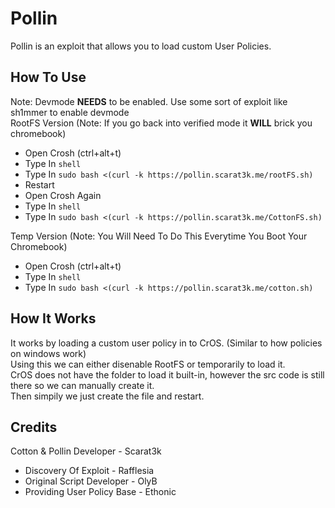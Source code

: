 # Pollin
Pollin is an exploit that allows you to load custom User Policies.

## How To Use
Note: Devmode **NEEDS** to be enabled. Use some sort of exploit like sh1mmer to enable devmode\
RootFS Version (Note: If you go back into verified mode it **WILL** brick you chromebook)
- Open Crosh (ctrl+alt+t)
- Type In `shell`
- Type In `sudo bash <(curl -k https://pollin.scarat3k.me/rootFS.sh)`
- Restart
- Open Crosh Again
- Type In `shell`
- Type In `sudo bash <(curl -k https://pollin.scarat3k.me/CottonFS.sh)`
  
Temp Version (Note: You Will Need To Do This Everytime You Boot Your Chromebook)
- Open Crosh (ctrl+alt+t)
- Type In `shell`
- Type In `sudo bash <(curl -k https://pollin.scarat3k.me/cotton.sh)`

## How It Works
It works by loading a custom user policy in to CrOS. (Similar to how policies on windows work)\
Using this we can either disenable RootFS or temporarily to load it.\
CrOS does not have the folder to load it built-in, however the src code is still there so we can manually create it.\
Then simpily we just create the file and restart.

## Credits
Cotton & Pollin Developer - Scarat3k
- Discovery Of Exploit - Rafflesia
- Original Script Developer - OlyB
- Providing User Policy Base - Ethonic
